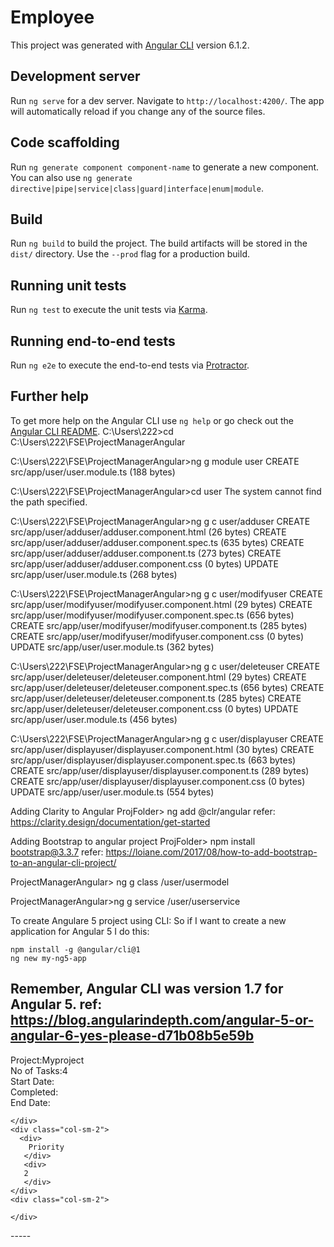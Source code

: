 # Employee

This project was generated with [Angular CLI](https://github.com/angular/angular-cli) version 6.1.2.

## Development server

Run `ng serve` for a dev server. Navigate to `http://localhost:4200/`. The app will automatically reload if you change any of the source files.

## Code scaffolding

Run `ng generate component component-name` to generate a new component. You can also use `ng generate directive|pipe|service|class|guard|interface|enum|module`.

## Build

Run `ng build` to build the project. The build artifacts will be stored in the `dist/` directory. Use the `--prod` flag for a production build.

## Running unit tests

Run `ng test` to execute the unit tests via [Karma](https://karma-runner.github.io).

## Running end-to-end tests

Run `ng e2e` to execute the end-to-end tests via [Protractor](http://www.protractortest.org/).

## Further help

To get more help on the Angular CLI use `ng help` or go check out the [Angular CLI README](https://github.com/angular/angular-cli/blob/master/README.md).
C:\Users\222>cd C:\Users\222\FSE\ProjectManagerAngular

C:\Users\222\FSE\ProjectManagerAngular>ng g module user
CREATE src/app/user/user.module.ts (188 bytes)

C:\Users\222\FSE\ProjectManagerAngular>cd user
The system cannot find the path specified.

C:\Users\222\FSE\ProjectManagerAngular>ng g c user/adduser
CREATE src/app/user/adduser/adduser.component.html (26 bytes)
CREATE src/app/user/adduser/adduser.component.spec.ts (635 bytes)
CREATE src/app/user/adduser/adduser.component.ts (273 bytes)
CREATE src/app/user/adduser/adduser.component.css (0 bytes)
UPDATE src/app/user/user.module.ts (268 bytes)

C:\Users\222\FSE\ProjectManagerAngular>ng g c user/modifyuser
CREATE src/app/user/modifyuser/modifyuser.component.html (29 bytes)
CREATE src/app/user/modifyuser/modifyuser.component.spec.ts (656 bytes)
CREATE src/app/user/modifyuser/modifyuser.component.ts (285 bytes)
CREATE src/app/user/modifyuser/modifyuser.component.css (0 bytes)
UPDATE src/app/user/user.module.ts (362 bytes)

C:\Users\222\FSE\ProjectManagerAngular>ng g c user/deleteuser
CREATE src/app/user/deleteuser/deleteuser.component.html (29 bytes)
CREATE src/app/user/deleteuser/deleteuser.component.spec.ts (656 bytes)
CREATE src/app/user/deleteuser/deleteuser.component.ts (285 bytes)
CREATE src/app/user/deleteuser/deleteuser.component.css (0 bytes)
UPDATE src/app/user/user.module.ts (456 bytes)

C:\Users\222\FSE\ProjectManagerAngular>ng g c user/displayuser
CREATE src/app/user/displayuser/displayuser.component.html (30 bytes)
CREATE src/app/user/displayuser/displayuser.component.spec.ts (663 bytes)
CREATE src/app/user/displayuser/displayuser.component.ts (289 bytes)
CREATE src/app/user/displayuser/displayuser.component.css (0 bytes)
UPDATE src/app/user/user.module.ts (554 bytes)

Adding Clarity to Angular
 ProjFolder> ng add @clr/angular
 refer: https://clarity.design/documentation/get-started
 
 Adding Bootstrap to angular project
   ProjFolder> npm install bootstrap@3.3.7
   refer: https://loiane.com/2017/08/how-to-add-bootstrap-to-an-angular-cli-project/
   
ProjectManagerAngular> ng g class /user/usermodel

ProjectManagerAngular>ng g service /user/userservice
 
 To create Angulare 5 project using CLI:
    So if I want to create a new application for Angular 5 I do this:

    npm install -g @angular/cli@1
    ng new my-ng5-app
  Remember, Angular CLI was version 1.7 for Angular 5.
  ref: https://blog.angularindepth.com/angular-5-or-angular-6-yes-please-d71b08b5e59b
 --------------
 <div class="container">
  <div class="row">
    <div class="col-sm-8">
       <div>
       	 Project:Myproject
       </div>
       <div class="col-sm-4">
         <div>
          No of Tasks:4
          </div>
          <div >
          Start Date:
          </div>
       </div>
       <div class="col-sm-4  ">
          <div>
          	Completed:
          </div>
          <div>
          	End Date:
           </div>
       </div>
      
    </div>
    <div class="col-sm-2">
      <div>
      	Priority
       </div>
       <div>
       2
       </div>
    </div>
    <div class="col-sm-2">
     
    </div>
  </div>
</div>
-----
 

